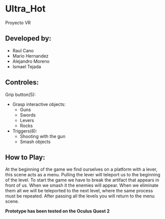# Ultra_Hot
Proyecto VR

## Developed by:
+ Raul Cano
+ Mario Hernandez
+ Alejandro Moreno
+ Ismael Tejada


## Controles:
Grip button(5): 
+ Grasp interactive objects:
  + Guns
  + Swords
  + Levers
  + Rocks
+ Triggers(6): 
  + Shooting with the gun
  + Smash objects

## How to Play:
At the beginning of the game we find ourselves on a platform with a lever, this scene acts as a menu. Pulling the lever will teleport us to the beginning of the level.
To start the game we have to break the artifact that appears in front of us.
When we smash it the enemies will appear.
When we eliminate them all we will be teleported to the next level, where the same process must be repeated.
After passing all the levels you will return to the menu scene.


**Prototype has been tested on the Oculus Quest 2**
